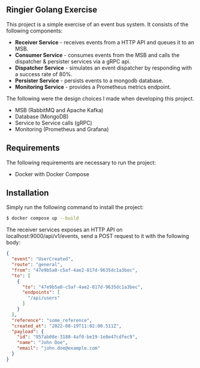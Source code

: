 ## Ringier Golang Exercise

This project is a simple exercise of an event bus system. It consists of the following components:

- **Receiver Service** - receives events from a HTTP API and queues it to an MSB.
- **Consumer Service** - consumes events from the MSB and calls the dispatcher & persister services via a gRPC api.
- **Dispatcher Service** - simulates an event dispatcher by responding with a success rate of 80%.
- **Persister Service** - persists events to a mongodb database.
- **Monitoring Service** - provides a Prometheus metrics endpoint.

The following were the design choices I made when developing this project.

- MSB (RabbitMQ and Apache Kafka)
- Database (MongoDB)
- Service to Service calls (gRPC)
- Monitoring (Prometheus and Grafana)

## Requirements

The following requirements are necessary to run the project:

- Docker with Docker Compose

## Installation

Simply run the following command to install the project:

```bash
$ docker compose up --build
```

The receiver services exposes an HTTP API on localhost:9000/api/v1/events, send a POST request to it with the following
body:

```json
{
  "event": "UserCreated",
  "route": "general",
  "from": "47e9b5a0-c5af-4ae2-817d-9635dc1a3bec",
  "to": [
    {
      "to": "47e9b5a0-c5af-4ae2-817d-9635dc1a3bec",
      "endpoints": [
        "/api/users"
      ]
    }
  ],
  "reference": "some_reference",
  "created_at": "2022-08-19T11:02:00.511Z",
  "payload": {
    "id": "957ab08e-3188-4af0-be19-1e8e47cdfec9",
    "name": "John Doe",
    "email": "john.doe@example.com"
  }
}
```


